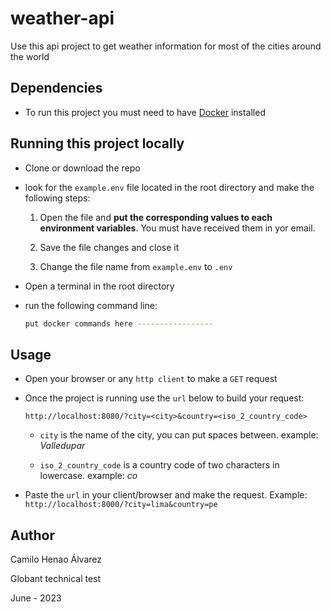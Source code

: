 # weather-api 

Use this api project to get weather information for most of the cities around the world

## Dependencies

- To run this project you must need to have [Docker]() installed

## Running this project locally

- Clone or download the repo

- look for the `example.env` file located in the root directory and make the following steps:

    1. Open the file and **put the corresponding values to each environment variables**. You must have received them in yor email.

    2. Save the file changes and close it

    3. Change the file name from `example.env` to `.env`

- Open a terminal in the root directory

- run the following command line:

    ```bash
    put docker commands here -----------------
    ```

## Usage

- Open your browser or any `http client` to make a `GET` request

- Once the project is running use the `url` below to build your request:

    ```url
    http://localhost:8080/?city=<city>&country=<iso_2_country_code>
    ```

    - `city` is the name of the city, you can put spaces between. example: *Valledupar*

    - `iso_2_country_code` is a country code of two characters in lowercase. example: *co*

- Paste the `url` in your client/browser and make the request. Example: `http://localhost:8000/?city=lima&country=pe`




## Author

Camilo Henao Álvarez

Globant technical test

June - 2023